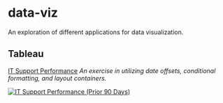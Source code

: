 # data-viz
An exploration of different applications for data visualization.

## Tableau

[IT Support Performance](https://public.tableau.com/views/ITSupportPerformance/ITSupportPerformance)
*An exercise in utilizing date offsets, conditional formatting, and layout containers.*

[![IT Support Performance (Prior 90 Days)](https:&#47;&#47;public.tableau.com&#47;static&#47;images&#47;IT&#47;ITSupportPerformance&#47;ITSupportPerformance&#47;1_rss.png)](https://public.tableau.com/views/ITSupportPerformance/ITSupportPerformance)
